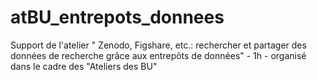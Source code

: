 # atBU_entrepots_donnees
Support de l'atelier " Zenodo, Figshare, etc.: rechercher et partager des données de recherche grâce aux entrepôts de données" - 1h - organisé dans le cadre des "Ateliers des BU"
